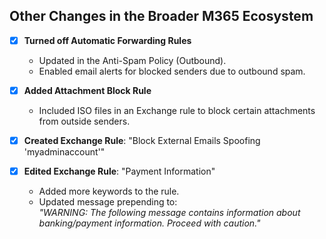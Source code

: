 ## Other Changes in the Broader M365 Ecosystem

- [x] **Turned off Automatic Forwarding Rules**  
  - Updated in the Anti-Spam Policy (Outbound).  
  - Enabled email alerts for blocked senders due to outbound spam.

- [x] **Added Attachment Block Rule**  
  - Included ISO files in an Exchange rule to block certain attachments from outside senders.

- [x] **Created Exchange Rule**: "Block External Emails Spoofing 'myadminaccount'"

- [x] **Edited Exchange Rule**: "Payment Information"  
  - Added more keywords to the rule.  
  - Updated message prepending to:  
    _"WARNING: The following message contains information about banking/payment information. Proceed with caution."_
